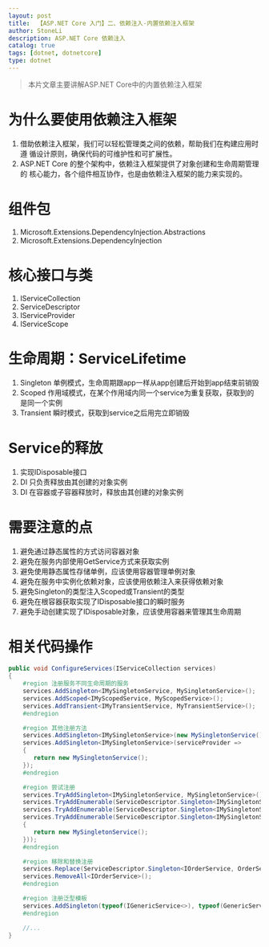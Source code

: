 ```yaml
---
layout:	post
title:	【ASP.NET Core 入门】二、依赖注入-内置依赖注入框架
author: StoneLi
description: ASP.NET Core 依赖注入
catalog: true
tags: [dotnet, dotnetcore]
type: dotnet
---
```


> 本片文章主要讲解ASP.NET Core中的内置依赖注入框架

# 为什么要使用依赖注入框架
1. 借助依赖注入框架，我们可以轻松管理类之间的依赖，帮助我们在构建应用时遵 循设计原则，确保代码的可维护性和可扩展性。
2. ASP.NET Core 的整个架构中，依赖注入框架提供了对象创建和生命周期管理的 核心能力，各个组件相互协作，也是由依赖注入框架的能力来实现的。

# 组件包
1. Microsoft.Extensions.DependencyInjection.Abstractions 
2. Microsoft.Extensions.DependencyInjection

# 核心接口与类
1. IServiceCollection 
2. ServiceDescriptor 
3. IServiceProvider 
4. IServiceScope

# 生命周期：ServiceLifetime
1. Singleton 单例模式，生命周期跟app一样从app创建后开始到app结束前销毁
2. Scoped 作用域模式，在某个作用域内同一个service为重复获取，获取到的是同一个实例
3. Transient 瞬时模式，获取到service之后用完立即销毁

# Service的释放
1. 实现IDisposable接口
2. DI 只负责释放由其创建的对象实例 
3. DI 在容器或子容器释放时，释放由其创建的对象实例

# 需要注意的点
1. 避免通过静态属性的方式访问容器对象 
2. 避免在服务内部使用GetService方式来获取实例 
3. 避免使用静态属性存储单例，应该使用容器管理单例对象 
4. 避免在服务中实例化依赖对象，应该使用依赖注入来获得依赖对象 
5. 避免Singleton的类型注入Scoped或Transient的类型
6. 避免在根容器获取实现了IDisposable接口的瞬时服务 
7. 避免手动创建实现了IDisposable对象，应该使用容器来管理其生命周期

# 相关代码操作
```csharp
public void ConfigureServices(IServiceCollection services)
{
    #region 注册服务不同生命周期的服务
    services.AddSingleton<IMySingletonService, MySingletonService>();
    services.AddScoped<IMyScopedService, MyScopedService>();
    services.AddTransient<IMyTransientService, MyTransientService>();
    #endregion

    #region 其他注册方法
    services.AddSingleton<IMySingletonService>(new MySingletonService());  //直接注入实例
    services.AddSingleton<IMySingletonService>(serviceProvider =>
    {
       return new MySingletonService();
    });
    #endregion

    #region 尝试注册
    services.TryAddSingleton<IMySingletonService, MySingletonService>();
    services.TryAddEnumerable(ServiceDescriptor.Singleton<IMySingletonService, MySingletonService>());
    services.TryAddEnumerable(ServiceDescriptor.Singleton<IMySingletonService>(new MySingletonService()));
    services.TryAddEnumerable(ServiceDescriptor.Singleton<IMySingletonService>(p =>
    {
       return new MySingletonService();
    }));
    #endregion

    #region 移除和替换注册
    services.Replace(ServiceDescriptor.Singleton<IOrderService, OrderServiceEx>());
    services.RemoveAll<IOrderService>();
    #endregion

    #region 注册泛型模板
    services.AddSingleton(typeof(IGenericService<>), typeof(GenericService<>));
    #endregion

    //...
}
```








